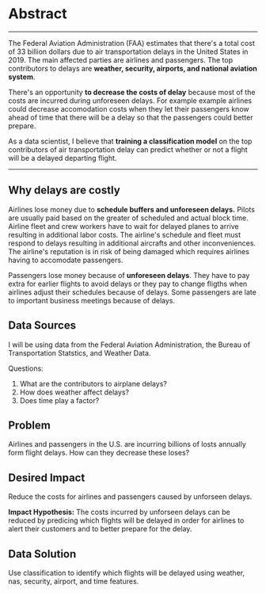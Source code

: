 # Abstract

------------

The Federal Aviation Administration (FAA) estimates that there's a total cost of 33 billion dollars due to air transportation delays in the United States in 2019. The main affected parties are airlines and passengers. The top contributors to delays are **weather, security, airports, and national aviation system**. 

There's an opportunity **to decrease the costs of delay** because most of the costs are incurred during unforeseen delays. For example example airlines could decrease accomodation costs when they let their passengers know ahead of time that there will be a delay so that the passengers could better prepare.

As a data scientist, I believe that **training a classification model**  on the top contributors of air transportation delay can predict whether or not a flight will be a delayed departing flight.


------------



## Why delays are costly

Airlines lose money due to **schedule buffers and unforeseen delays.** Pilots are usually paid based on the greater of scheduled and actual block time. Airline fleet and crew workers have to wait for delayed planes to arrive resulting in additional labor costs. The airline's schedule and fleet must respond to delays resulting in additional aircrafts and other inconveniences. The airline's reputation is in risk of being damaged which requires airlines having to accomodate passengers. 

Passengers lose money because of **unforeseen delays**. They have to pay extra for earlier flights to avoid delays or they pay to change fligths when airlines adjust their schedules because of delays. Some passengers are late to important business meetings because of delays. 

## Data Sources

I will be using data from the Federal Aviation Administration, the Bureau of Transportation Statstics, and Weather Data.

Questions: 

1. What are the contributors to airplane delays?  
2. How does weather affect delays?
3. Does time play a factor?

## Problem

Airlines and passengers in the U.S. are incurring billions of losts annually form flight delays. How can they decrease these loses?
<!--more-->


## Desired Impact

Reduce the costs for airlines and passengers caused by unforseen delays. 

**Impact Hypothesis:** The costs incurred by unforseen delays can be reduced by predicing which flights will be delayed  in order for airlines to alert their customers and to better prepare for the delay. 

## Data Solution 

Use classification to identify which flights will be delayed using weather, nas, security, airport, and time features. 


